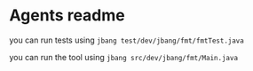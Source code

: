 Agents readme
=============

you can run tests using `jbang test/dev/jbang/fmt/fmtTest.java`

you can run the tool using `jbang src/dev/jbang/fmt/Main.java`

